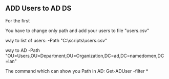 ## ADD Users to AD DS

For the first 

You have to change only path and add your users to file "users.csv"

way to list of users:
-Path "C:\scripts\users.csv"

way to AD
-Path "OU=Users,OU=Department,OU=Organization,DC=ad,DC=namedomen,DC=lan"

The command which can show you Path in AD:
 Get-ADUser -filter *
